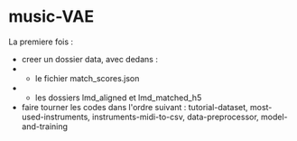 # music-VAE

La premiere fois : 
* creer un dossier data, avec dedans :
* * le fichier match_scores.json 
* * les dossiers lmd_aligned et lmd_matched_h5
* faire tourner les codes dans l'ordre suivant : tutorial-dataset, most-used-instruments, instruments-midi-to-csv, data-preprocessor, model-and-training

